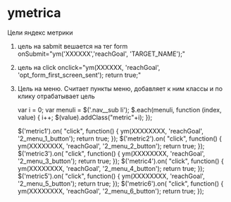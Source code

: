 # ymetrica
Цели яндекс метрики

1. цель на sabmit вешается на тег form
onSubmit="ym('XXXXXX','reachGoal', 'TARGET_NAME');"

2. цель на click 
onclick="ym(XXXXXX, 'reachGoal', 'opt_form_first_screen_sent'); return true;"


3. Цель на меню. Считает пункты меню, добавляет к ним классы и по клику отрабатывает цель


	var i = 0;
	var menuli = $('.nav__sub li');
	$.each(menuli, function (index, value) {
		i++;
		$(value).addClass("metric"+i);
	});
	
	$('metric1').on( "click", function() {
	  ym(XXXXXXXX, 'reachGoal', '2_menu_1_button'); return true;
	});
	$('metric2').on( "click", function() {
	  ym(XXXXXXXX, 'reachGoal', '2_menu_2_button'); return true;
	});
	$('metric3').on( "click", function() {
	  ym(XXXXXXXX, 'reachGoal', '2_menu_3_button'); return true;
	});
	$('metric4').on( "click", function() {
	  ym(XXXXXXXX, 'reachGoal', '2_menu_4_button'); return true;
	});
	$('metric5').on( "click", function() {
	  ym(XXXXXXXX, 'reachGoal', '2_menu_5_button'); return true;
	});
	$('metric6').on( "click", function() {
	  ym(XXXXXXXX, 'reachGoal', '2_menu_6_button'); return true;
	});

